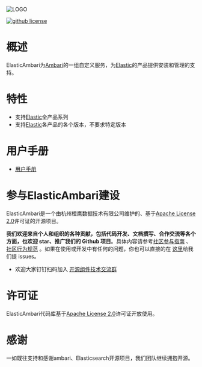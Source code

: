 ![LOGO](https://tva1.sinaimg.cn/mw690/703708dcly1gjw9vsgiz0j20m80gomx2.jpg)

[![github license](https://img.shields.io/badge/license-apache2.0-blue.svg)](https://www.apache.org/licenses/LICENSE-2.0)

# 概述

ElasticAmbari为[Ambari](https://ambari.apache.org/)的一组自定义服务，为[Elastic](https://www.elastic.co/)的产品提供安装和管理的支持。

# 特性

- 支持[Elastic](https://www.elastic.co/)全产品系列
- 支持[Elastic](https://www.elastic.co/)各产品的各个版本，不要求特定版本

# 用户手册

- [用户手册](docs/USER_MANUAL_CN/README.md)

# 参与ElasticAmbari建设

ElasticAmbari是一个由杭州橙鹰数据技术有限公司维护的、基于[Apache License 2.0](https://www.apache.org/licenses/LICENSE-2.0)许可证的开源项目。

**我们欢迎来自个人和组织的各种贡献，包括代码开发、文档撰写、合作交流等各个方面，也欢迎 star、推广我们的 Github 项目**。具体内容请参考[社区参与指南](docs/CONTRIBUTING.md)
、[社区行为规范](docs/CODE_OF_CONDUCT.md)
。如果在使用或开发中有任何的问题，你也可以直接的在 [这里](https://github.com/ChengYingOpenSource/ElasticAmbari/issues/new)给我们提 issues。

* 欢迎大家钉钉扫码加入
  [开源组件技术交流群](docs/pic/dingding.jpg)

# 许可证

ElasticAmbari代码库基于[Apache License 2.0](https://www.apache.org/licenses/LICENSE-2.0)许可证开放使用。

# 感谢

一如既往支持和感谢ambari、Elasticsearch开源项目，我们团队继续拥抱开源。